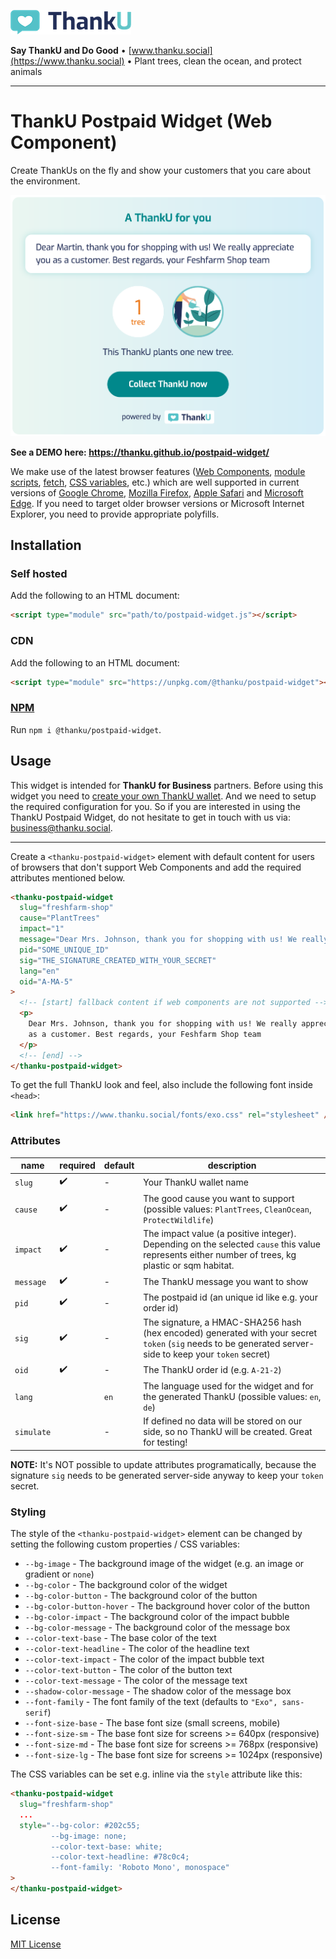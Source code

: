 ![ThankU logo](assets/thanku-logo.png)

**Say ThankU and Do Good** • [www.thanku.social](https://www.thanku.social) • Plant trees, clean the ocean, and protect animals

---

# ThankU Postpaid Widget (Web Component)

Create ThankUs on the fly and show your customers that you care about the environment.

![ThankU Postpaid Widget Screenshot](assets/screenshot.png)

**See a DEMO here: https://thanku.github.io/postpaid-widget/**

We make use of the latest browser features ([Web Components](https://developer.mozilla.org/en-US/docs/Web/Web_Components), [module scripts](https://developer.mozilla.org/en-US/docs/Web/JavaScript/Guide/Modules), [fetch](https://developer.mozilla.org/en-US/docs/Web/API/Fetch_API), [CSS variables](https://developer.mozilla.org/en-US/docs/Web/CSS/--*), etc.) which are well supported in current versions of [Google Chrome](https://www.google.com/chrome/), [Mozilla Firefox](https://www.mozilla.org/en-US/firefox/new/), [Apple Safari](https://www.apple.com/safari/) and [Microsoft Edge](https://www.microsoft.com/en-us/edge). If you need to target older browser versions or Microsoft Internet Explorer, you need to provide appropriate polyfills.

## Installation

### Self hosted

Add the following to an HTML document:

```html
<script type="module" src="path/to/postpaid-widget.js"></script>
```

### CDN

Add the following to an HTML document:

```html
<script type="module" src="https://unpkg.com/@thanku/postpaid-widget"></script>
```

### [NPM](https://www.npmjs.com/package/@thanku/postpaid-widget)

Run `npm i @thanku/postpaid-widget`.

## Usage

This widget is intended for **ThankU for Business** partners. Before using this widget you need to [create your own ThankU wallet](https://www.thanku.social/create-wallet). And we need to setup the required configuration for you. So if you are interested in using the ThankU Postpaid Widget, do not hesitate to get in touch with us via: business@thanku.social.

---

Create a `<thanku-postpaid-widget>` element with default content for users of browsers that don't support Web Components and add the required attributes mentioned below.

```html
<thanku-postpaid-widget
  slug="freshfarm-shop"
  cause="PlantTrees"
  impact="1"
  message="Dear Mrs. Johnson, thank you for shopping with us! We really appreciate you as a customer. Best regards, your Feshfarm Shop team"
  pid="SOME_UNIQUE_ID"
  sig="THE_SIGNATURE_CREATED_WITH_YOUR_SECRET"
  lang="en"
  oid="A-MA-5"
>
  <!-- [start] fallback content if web components are not supported -->
  <p>
    Dear Mrs. Johnson, thank you for shopping with us! We really appreciate you
    as a customer. Best regards, your Feshfarm Shop team
  </p>
  <!-- [end] -->
</thanku-postpaid-widget>
```

To get the full ThankU look and feel, also include the following font inside `<head>`:

```html
<link href="https://www.thanku.social/fonts/exo.css" rel="stylesheet" />
```

### Attributes

| name       | required | default | description                                                                                                                                              |
| ---------- | -------- | ------- | -------------------------------------------------------------------------------------------------------------------------------------------------------- |
| `slug`     | ✔️       | -       | Your ThankU wallet name                                                                                                                                  |
| `cause`    | ✔️       | -       | The good cause you want to support (possible values: `PlantTrees`, `CleanOcean`, `ProtectWildlife`)                                                      |
| `impact`   | ✔️       | -       | The impact value (a positive integer). Depending on the selected `cause` this value represents either number of trees, kg plastic or sqm habitat.        |
| `message`  | ✔️       | -       | The ThankU message you want to show                                                                                                                      |
| `pid`      | ✔️       | -       | The postpaid id (an unique id like e.g. your order id)                                                                                                   |
| `sig`      | ✔️       | -       | The signature, a HMAC-SHA256 hash (hex encoded) generated with your secret `token` (`sig` needs to be generated server-side to keep your `token` secret) |
| `oid`      | ✔️       | -       | The ThankU order id (e.g. `A-21-2`)                                                                                                                      |
| `lang`     |          | `en`    | The language used for the widget and for the generated ThankU (possible values: `en`, `de`)                                                              |
| `simulate` |          | -       | If defined no data will be stored on our side, so no ThankU will be created. Great for testing!                                                          |

**NOTE:** It's NOT possible to update attributes programatically, because the signature `sig` needs to be generated server-side anyway to keep your `token` secret.

### Styling

The style of the `<thanku-postpaid-widget>` element can be changed by setting the following custom properties / CSS variables:

- `--bg-image` - The background image of the widget (e.g. an image or gradient or `none`)
- `--bg-color` - The background color of the widget
- `--bg-color-button` - The background color of the button
- `--bg-color-button-hover` - The background hover color of the button
- `--bg-color-impact` - The background color of the impact bubble
- `--bg-color-message` - The background color of the message box
- `--color-text-base` - The base color of the text
- `--color-text-headline` - The color of the headline text
- `--color-text-impact` - The color of the impact bubble text
- `--color-text-button` - The color of the button text
- `--color-text-message` - The color of the message text
- `--shadow-color-message` - The shadow color of the message box
- `--font-family` - The font family of the text (defaults to `"Exo", sans-serif`)
- `--font-size-base` - The base font size (small screens, mobile)
- `--font-size-sm` - The base font size for screens >= 640px (responsive)
- `--font-size-md` - The base font size for screens >= 768px (responsive)
- `--font-size-lg` - The base font size for screens >= 1024px (responsive)

The CSS variables can be set e.g. inline via the `style` attribute like this:

```html
<thanku-postpaid-widget
  slug="freshfarm-shop"
  ...
  style="--bg-color: #202c55;
         --bg-image: none;
         --color-text-base: white;
         --color-text-headline: #78c0c4;
         --font-family: 'Roboto Mono', monospace"
>
</thanku-postpaid-widget>
```

## License

[MIT License](LICENSE)
